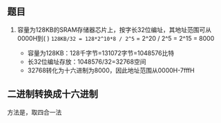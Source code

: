 ## 题目
1. 容量为128KB的SRAM存储器芯片上，按字长32位编址，其地址范围可从0000H到( )
  `128KB/32 = 128*2^10*8 / 2^5` = 2^20 / 2^5 = 2^15 = 8000

   * 容量为128KB：128千字节=131072字节=1048576比特
   * 长32位编址存放：1048576/32=32768空间
   * 32768转化为十六进制为8000，因此地址范围从0000H-7fffH
## 二进制转换成十六进制
方法是，取四合一法